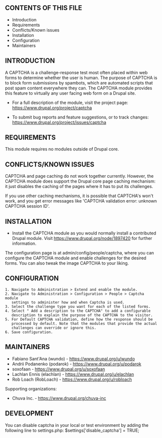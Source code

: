 CONTENTS OF THIS FILE
---------------------

 * Introduction
 * Requirements
 * Conflicts/Known issues
 * Installation
 * Configuration
 * Maintainers


INTRODUCTION
------------

A CAPTCHA is a challenge-response test most often placed within web forms to
determine whether the user is human. The purpose of CAPTCHA is to block form
submissions by spambots, which are automated scripts that post spam content
everywhere they can. The CAPTCHA module provides this feature to virtually any
user facing web form on a Drupal site.

 * For a full description of the module, visit the project page:
   https://www.drupal.org/project/captcha

 * To submit bug reports and feature suggestions, or to track changes:
   https://www.drupal.org/project/issues/captcha


REQUIREMENTS
------------

This module requires no modules outside of Drupal core.


CONFLICTS/KNOWN ISSUES
----------------------

CAPTCHA and page caching do not work together currently. However, the CAPTCHA
module does support the Drupal core page caching mechanism: it just disables the
caching of the pages where it has to put its challenges.

If you use other caching mechanisms, it is possible that CAPTCHA's won't work,
and you get error messages like 'CAPTCHA validation error: unknown CAPTCHA
session ID'.



INSTALLATION
------------

 * Install the CAPTCHA module as you would normally install a contributed
   Drupal module. Visit https://www.drupal.org/node/1897420 for further
   information.

The configuration page is at admin/config/people/captcha,
  where you can configure the CAPTCHA module
  and enable challenges for the desired forms.
  You can also tweak the image CAPTCHA to your liking.

CONFIGURATION
-------------

    1. Navigate to Administration > Extend and enable the module.
    2. Navigate to Administration > Configuration > People > Captcha module
       settings to administer how and when Captcha is used.
    3. Select the challenge type you want for each of the listed forms.
    4. Select " Add a description to the CAPTCHA" to add a configurable
       description to explain the purpose of the CAPTCHA to the visitor.
    5. For Default CAPTCHA validation, define how the response should be
       processed by default. Note that the modules that provide the actual
       challenges can override or ignore this.
    6. Save configuration.


MAINTAINERS
-----------

   * Fabiano Sant'Ana (wundo) - https://www.drupal.org/u/wundo
   * Andrii Podanenko (podarok) - https://www.drupal.org/u/podarok
   * soxofaan - https://www.drupal.org/u/soxofaan
   * Lachlan Ennis (elachlan) - https://www.drupal.org/u/elachlan
   * Rob Loach (RobLoach) - https://www.drupal.org/u/robloach

Supporting organizations:

 * Chuva Inc. - https://www.drupal.org/chuva-inc

DEVELOPMENT
-------------
  You can disable captcha in your local or test environment by adding the
  following line to settings.php:
  $settings['disable_captcha'] = TRUE;
